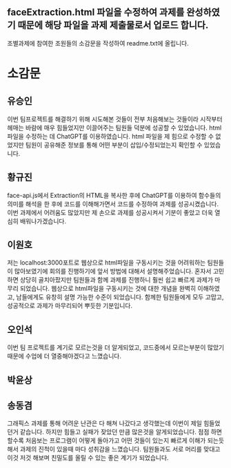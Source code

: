 ## faceExtraction.html 파일을 수정하여 과제를 완성하였기 때문에 해당 파일을 과제 제출물로서 업로드 합니다.
조별과제에 참여한 조원들의 소감문을 작성하여 readme.txt에 올립니다.

# 소감문

## 유승인
이번 팀프로젝트를 해결하기 위해 시도해본 것들이 전부 처음해보는 것들이라 시작부터 헤매는 바람에 매우 힘들었지만 이끌어주는 팀원들 덕분에 성공할 수 있었습니다. html 파일을 수정하는 데 ChatGPT를 이용하였습니다. html 파일을 제 힘으로 수정할 수 없었지만 팀원이 공유해준 정보를 통해 어떤 부분이 삽입/수정되었는지 확인할 수 있었습니다.

## 황규진
face-api.js에서 Extraction의 HTML을 복사한 후에 ChatGPT를 이용하여 함수들의 의미를 해석을 한 후에 코드를 이해해가면서 코드를 수정하여 과제를 성공시켰습니다. 이번 과제에서 어려움도 많았지만 제 손으로 과제를 성공시켜서 기분이 좋았고 더욱 열심히 배워나가겠습니다. 

## 이원호
저는 localhost:3000포트로 웹상으로 html파일을 구동시키는 것을 어려워하는 팀원들이 많아보였기에 회의를 진행하기에 앞서 방법에 대해서 설명해주었습니다. 혼자서 고민하면 상당히 골치아팠지만 팀원들과 함께 과제를 진행하니 훨씬 쉽고 빠르게 과제가 마무리 되었습니다. 웹상으로 html파일을 구동시키는 것에 대한 개념을 완벽히 이해하였고, 남들에게도 유창히 설명 가능한 수준이 되었습니다. 함께한 팀원들에게 모두 고맙고, 성공적으로 과제가 마무리되어 뿌듯한 기분입니다.

## 오인석
이번 팀 프로젝트를 계기로 모르는것을 더 알게되었고,
코드중에서 모르는부분이 많았기 때문에 수업에 더 열중해야겠다고 
느꼈습니다.

## 박윤상

## 송동겸
그래픽스 과제를 통해 어려운 난관은 다 해쳐 나갔다고 생각했는데 이번이 제일 힘들었던거 같습니다. 하지만 힘들고 실패가 잦았던 만큼 많은것을 알게되었습니다.
점점 하면할수록 처음보는 프로그램이 어떻게 돌아가고 어떤 것들이 있는지 빠르게 이해가 되는듯 해서 과제의 진척이 있을때 마다 성취감을 느꼈습니다.
팀원들과도 서로 머리를 맞대고 이것 저것 해보며 친밀도를 올릴 수 있는 좋은 계기가 되었습니다.
